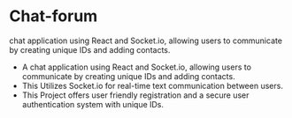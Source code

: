 # Chat-forum
chat application using React and Socket.io, allowing users to communicate by creating unique IDs and adding contacts.
- A chat application using React and Socket.io, allowing users to 
communicate by creating unique IDs and adding contacts.
- This Utilizes Socket.io for real-time text communication between 
users.
- This Project offers user friendly registration and a secure user 
authentication system with unique IDs.
